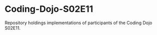 # Coding-Dojo-S02E11
Repository holdings implementations of participants of the Coding Dojo S02E11.
